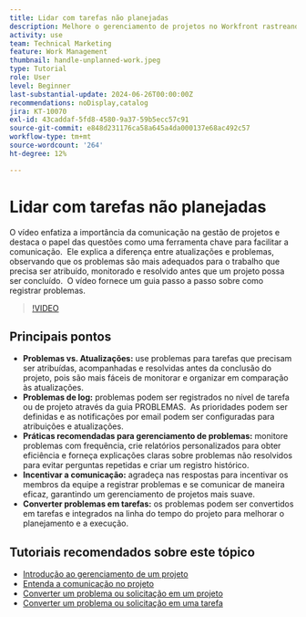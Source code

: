 ```yaml
---
title: Lidar com tarefas não planejadas
description: Melhore o gerenciamento de projetos no Workfront rastreando e resolvendo problemas com eficiência, utilizando ferramentas de registro, implementando práticas recomendadas, promovendo a comunicação e convertendo problemas em tarefas para execução simplificada.
activity: use
team: Technical Marketing
feature: Work Management
thumbnail: handle-unplanned-work.jpeg
type: Tutorial
role: User
level: Beginner
last-substantial-update: 2024-06-26T00:00:00Z
recommendations: noDisplay,catalog
jira: KT-10070
exl-id: 43caddaf-5fd8-4580-9a37-59b5ecc57c91
source-git-commit: e848d231176ca58a645a4da000137e68ac492c57
workflow-type: tm+mt
source-wordcount: '264'
ht-degree: 12%

---
```


# Lidar com tarefas não planejadas

O vídeo enfatiza a importância da comunicação na gestão de projetos e destaca o papel das questões como uma ferramenta chave para facilitar a comunicação. &#x200B; Ele explica a diferença entre atualizações e problemas, observando que os problemas são mais adequados para o trabalho que precisa ser atribuído, monitorado e resolvido antes que um projeto possa ser concluído. &#x200B; O vídeo fornece um guia passo a passo sobre como registrar problemas. &#x200B;


>[!VIDEO](https://video.tv.adobe.com/v/3446571/?quality=12&learn=on&enablevpops&captions=por_br)

## Principais pontos

* **Problemas vs. Atualizações:** use problemas para tarefas que precisam ser atribuídas, acompanhadas e resolvidas antes da conclusão do projeto, pois são mais fáceis de monitorar e organizar em comparação às atualizações. &#x200B;
* **Problemas de log:** problemas podem ser registrados no nível de tarefa ou de projeto através da guia PROBLEMAS. &#x200B; As prioridades podem ser definidas e as notificações por email podem ser configuradas para atribuições e atualizações.
* **Práticas recomendadas para gerenciamento de problemas:** monitore problemas com frequência, crie relatórios personalizados para obter eficiência e forneça explicações claras sobre problemas não resolvidos para evitar perguntas repetidas e criar um registro histórico. &#x200B;
* **Incentivar a comunicação:** agradeça nas respostas para incentivar os membros da equipe a registrar problemas e se comunicar de maneira eficaz, garantindo um gerenciamento de projetos mais suave. &#x200B;
* **Converter problemas em tarefas:** os problemas podem ser convertidos em tarefas e integrados na linha do tempo do projeto para melhorar o planejamento e a execução. &#x200B;


## Tutoriais recomendados sobre este tópico

* [Introdução ao gerenciamento de um projeto](/help/manage-work/projects/getting-started-manage-a-project.md)
* [Entenda a comunicação no projeto](/help/manage-work/projects/understand-project-communication.md)
* [Converter um problema ou solicitação em um projeto](/help/manage-work/issues-requests/create-a-project-from-a-request.md)
* [Converter um problema ou solicitação em uma tarefa](/help/manage-work/issues-requests/convert-issues-to-other-work-items.md)

